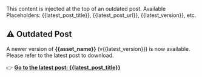 <!-- TUTORIAL-START -->
This content is injected at the top of an outdated post.
Available Placeholders: {{latest_post_title}}, {{latest_post_url}}, {{latest_version}}, etc.
<!-- TUTORIAL-END -->

## ⚠️ Outdated Post

A newer version of **{{asset_name}}** (v{{latest_version}}) is now available. Please refer to the latest post to download.

👉 [**Go to the latest post: {{latest_post_title}}**]({{latest_post_url}})
